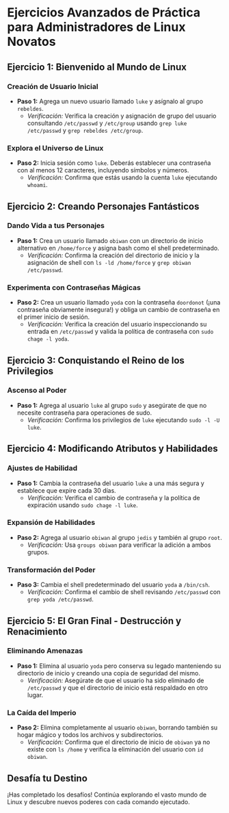 # Ejercicios Avanzados de Práctica para Administradores de Linux Novatos

## Ejercicio 1: Bienvenido al Mundo de Linux

### Creación de Usuario Inicial

- **Paso 1:** Agrega un nuevo usuario llamado `luke` y asígnalo al grupo `rebeldes`.
  - *Verificación:* Verifica la creación y asignación de grupo del usuario consultando `/etc/passwd` y `/etc/group` usando `grep luke /etc/passwd` y `grep rebeldes /etc/group`.

### Explora el Universo de Linux

- **Paso 2:** Inicia sesión como `luke`. Deberás establecer una contraseña con al menos 12 caracteres, incluyendo símbolos y números.
  - *Verificación:* Confirma que estás usando la cuenta `luke` ejecutando `whoami`.

## Ejercicio 2: Creando Personajes Fantásticos

### Dando Vida a tus Personajes

- **Paso 1:** Crea un usuario llamado `obiwan` con un directorio de inicio alternativo en `/home/force` y asigna bash como el shell predeterminado.
  - *Verificación:* Confirma la creación del directorio de inicio y la asignación de shell con `ls -ld /home/force` y `grep obiwan /etc/passwd`.

### Experimenta con Contraseñas Mágicas

- **Paso 2:** Crea un usuario llamado `yoda` con la contraseña `doordonot` (¡una contraseña obviamente insegura!) y obliga un cambio de contraseña en el primer inicio de sesión.
  - *Verificación:* Verifica la creación del usuario inspeccionando su entrada en `/etc/passwd` y valida la política de contraseña con `sudo chage -l yoda`.

## Ejercicio 3: Conquistando el Reino de los Privilegios

### Ascenso al Poder

- **Paso 1:** Agrega al usuario `luke` al grupo `sudo` y asegúrate de que no necesite contraseña para operaciones de sudo.
  - *Verificación:* Confirma los privilegios de `luke` ejecutando `sudo -l -U luke`.

## Ejercicio 4: Modificando Atributos y Habilidades

### Ajustes de Habilidad

- **Paso 1:** Cambia la contraseña del usuario `luke` a una más segura y establece que expire cada 30 días.
  - *Verificación:* Verifica el cambio de contraseña y la política de expiración usando `sudo chage -l luke`.

### Expansión de Habilidades

- **Paso 2:** Agrega al usuario `obiwan` al grupo `jedis` y también al grupo `root`.
  - *Verificación:* Usa `groups obiwan` para verificar la adición a ambos grupos.

### Transformación del Poder

- **Paso 3:** Cambia el shell predeterminado del usuario `yoda` a `/bin/csh`.
  - *Verificación:* Confirma el cambio de shell revisando `/etc/passwd` con `grep yoda /etc/passwd`.

## Ejercicio 5: El Gran Final - Destrucción y Renacimiento

### Eliminando Amenazas

- **Paso 1:** Elimina al usuario `yoda` pero conserva su legado manteniendo su directorio de inicio y creando una copia de seguridad del mismo.
  - *Verificación:* Asegúrate de que el usuario ha sido eliminado de `/etc/passwd` y que el directorio de inicio está respaldado en otro lugar.

### La Caída del Imperio

- **Paso 2:** Elimina completamente al usuario `obiwan`, borrando también su hogar mágico y todos los archivos y subdirectorios.
  - *Verificación:* Confirma que el directorio de inicio de `obiwan` ya no existe con `ls /home` y verifica la eliminación del usuario con `id obiwan`.

## Desafía tu Destino

¡Has completado los desafíos! Continúa explorando el vasto mundo de Linux y descubre nuevos poderes con cada comando ejecutado.
